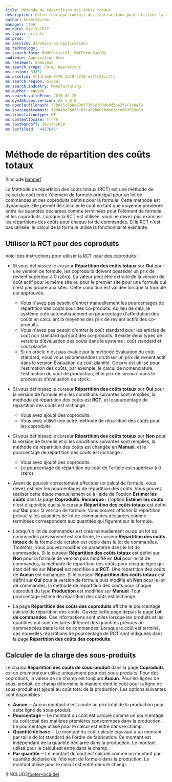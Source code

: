 ```yaml
---
title: Méthode de répartition des coûts totaux
description: Cette rubrique fournit des instructions pour utiliser la répartition des coûts totaux (RCT). La RCT est une méthode de calcul du coût entre l'élément de formule principal pour un lot de commandes et des coproduits définis pour la formule.
author: AndersGirke
manager: tfehr
ms.date: 04/15/2017
ms.topic: article
ms.prod: ''
ms.service: dynamics-ax-applications
ms.technology: ''
ms.search.form: BOMConsistOf, PmfFormulaCoBy
audience: Application User
ms.reviewer: kamaybac
ms.search.scope: Core, Operations
ms.custom: 83852
ms.assetid: 7c14c3e5-9476-4a79-a210-e77fc91cc7fc
ms.search.region: Global
ms.search.industry: Manufacturing
ms.author: mguada
ms.search.validFrom: 2016-02-28
ms.dyn365.ops.version: AX 7.0.0
ms.openlocfilehash: 758015c566e39df7306e1b34b8d3b42f1f1eba79
ms.sourcegitcommit: 199848e78df5cb7c439b001bdbe1ece963593cdb
ms.translationtype: HT
ms.contentlocale: fr-FR
ms.lasthandoff: 10/13/2020
ms.locfileid: "4427642"
---
```

# <a name="total-cost-allocation-method"></a>Méthode de répartition des coûts totaux

[!include [banner](../includes/banner.md)]

La Méthode de répartition des coûts totaux (RCT) est une méthode de calcul du coût entre l'élément de formule principal pour un lot de commandes et des coproduits définis pour la formule. Cette méthode est dynamique. Elle permet de calculer le coût en tant que moyenne pondérée entre les quantités déclarées comme terminées pour l'élément de formule et les coproduits. Lorsque la RCT est utilisée, vous ne devez pas examiner les répartitions des coûts pour chaque lot de commandes. Si la RCT n'est pas utilisée, le calcul de la formule utilise la fonctionnalité existante.

## <a name="using-tca-for-coproducts"></a>Utiliser la RCT pour des coproduits
Voici des instructions pour utiliser la RCT pour des coproduits :

-   Si vous définissez le curseur **Répartition des coûts totaux** sur **Oui** pour une version de formule, les coproduits doivent posséder un prix de revient supérieur à 0 (zéro). La valeur peut être extraite de la version de coût actif pour le même site ou pour le premier site pour une formule qui n'est pas propre aux sites. Cette condition est validée lorsque la formule est approuvée.

    -   Vous n'avez pas besoin d'entrer manuellement les pourcentages de répartition des coûts pour des co-produits. Au lieu de cela, le système crée automatiquement un pourcentage d'affectation des coûts en calculant la moyenne des prix de revient actifs des co-produits. 
    -   Vous n'avez pas besoin d'entrer le coût standard pour les articles de coût non standard qui sont des co-produits. Il existe deux types de versions d'évaluation des coûts dans le système : coût standard et coût planifié 
    -   Si un article n'est pas évalué par la méthode Évaluation du coût standard, nous vous recommandons d'utiliser un prix de revient actif dans la version Évaluation du coût planifié. Ce prix est utilisé pour l'estimation des coûts, par exemple, le calcul de nomenclature, l'estimation du coût de production, et le prix de secours dans le processus d'évaluation du stock. 

-   Si vous définissez le curseur **Répartition des coûts totaux** sur **Oui** pour la version de formule et si les conditions suivantes sont remplies, la méthode de répartition des coûts est **RCT**, et le pourcentage de répartition des coûts est inchangé :
    -   Vous avez ajouté des coproduits.
    -   Vous avez utilisé une autre méthode de répartition des coûts pour les coproduits.
-   Si vous définissez le curseur **Répartition des coûts totaux** sur **Non** pour la version de formule et si les conditions suivantes sont remplies, la méthode de répartition des coûts est changée en **Manuel**, et le pourcentage de répartition des coûts est inchangé :
    -   Vous avez ajouté des coproduits.
    -   Le pourcentage de répartition du coût de l'article est supérieur à 0 (zéro).
-   Avant de pouvoir correctement effectuer un calcul de formule, vous devez estimer les pourcentages de répartition des coûts. Vous pouvez réaliser cette étape manuellement ou à l'aide de l'option **Estimer les coûts** dans la page **Coproduits**. **Remarque :** L'option **Estimer les coûts** n'est disponible que si le curseur **Répartition des coûts totaux** est défini sur **Oui** pour la version de formule. Vous pouvez afficher la répartition prévue si les quantités de lot de commandes déclarées comme terminées correspondent aux quantités qui figurent sur la formule.
-   Lorsqu'un lot de commandes est créé manuellement ou qu'un lot de commandes prévisionnel est confirmé, le curseur **Répartition des coûts totaux** de la formule de version est copié dans le lot de commandes. Toutefois, vous pouvez modifier ce paramètre dans le lot de commandes. Si le curseur **Répartition des coûts totaux** est défini sur **Non** pour la formule de version puis modifié en **Oui** pour le lot de commandes, la méthode de répartition des coûts pour chaque ligne qui était définie sur **Manuel** est modifiée sur **RCT**. Une répartition des coûts de **Aucun** est inchangée. Si le curseur **Répartition des coûts totaux** est défini sur **Oui** pour la version de formule puis modifié en **Non** pour le lot de commandes, la méthode de répartition des coûts pour chaque coproduit du type **Production** est modifiée sur **Manuel**. Tout pourcentage estimé de répartition des coûts est inchangé.
-   La page **Répartition des coûts des coproduits** affiche le pourcentage calculé de répartition des coûts. Ouvrez cette page depuis la page **Lot de commandes**. Ces informations sont utiles lorsque les produits et les quantités qui sont déclarés diffèrent des quantités prévues ou commencées dans le lot de commandes. Lorsque le coût est terminé, ces nouvelles répartitions de pourcentage de RCT sont indiquées dans la page **Répartition des coûts des coproduits**.

## <a name="calculating-the-burden-for-byproducts"></a>Calculer de la charge des sous-produits
Le champ **Répartition des coûts de sous-produit** dans la page **Coproduits** est un énumérateur utilisé uniquement pour des sous-produits. Pour des coproduits, la valeur de ce champ est toujours **Aucun**. Pour les lignes de sous-produit, ce champ détermine la manière dont le coût pour la ligne de sous-produit est ajouté au coût total de la production. Les options suivantes sont disponibles :

-   **Aucun** ─ Aucun montant n'est ajouté au prix total de la production pour cette ligne de sous-produit.
-   **Pourcentage** ─ Le montant du coût est calculé comme un pourcentage du coût total des matières premières consommées dans la production. Le pourcentage utilisé pour le calcul est entré dans le champ.
-   **Quantité de base** ─ Le montant du coût calculé équivaut à un montant par taille de lot standard de l'ordre de fabrication. Ce montant est indépendant de la quantité déclarée dans la production. Le montant utilisé pour le calcul est entré dans le champ.
-   **Par quantité** ─ Le montant du coût est calculé comme un montant par quantité déclarée de l'élément de formule dans la production. Le montant utilisé pour le calcul est entré dans le champ.






[!INCLUDE[footer-include](../../includes/footer-banner.md)]